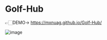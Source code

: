 # Golf-Hub

👉🏻DEMO-> https://mxnuag.github.io/Golf-Hub/

![image](https://github.com/mxnuag/Golf-Hub/assets/95706243/82e6f660-cb12-4c2c-9e1c-d898adb86925)
